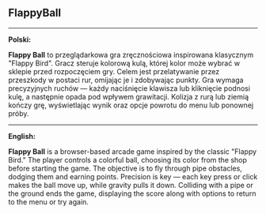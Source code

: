 FlappyBall
---
---


**Polski:**

**Flappy Ball** to przeglądarkowa gra zręcznościowa inspirowana klasycznym "Flappy Bird". Gracz steruje kolorową kulą, której kolor może wybrać w sklepie przed rozpoczęciem gry. Celem jest przelatywanie przez przeszkody w postaci rur, omijając je i zdobywając punkty. Gra wymaga precyzyjnych ruchów — każdy naciśnięcie klawisza lub kliknięcie podnosi kulę, a następnie opada pod wpływem grawitacji. Kolizja z rurą lub ziemią kończy grę, wyświetlając wynik oraz opcje powrotu do menu lub ponownej próby.

---

**English:**

**Flappy Ball** is a browser-based arcade game inspired by the classic "Flappy Bird." The player controls a colorful ball, choosing its color from the shop before starting the game. The objective is to fly through pipe obstacles, dodging them and earning points. Precision is key — each key press or click makes the ball move up, while gravity pulls it down. Colliding with a pipe or the ground ends the game, displaying the score along with options to return to the menu or try again.
